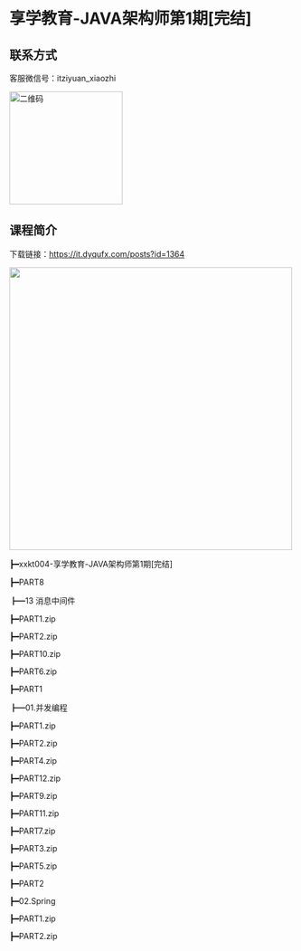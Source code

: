 # 享学教育-JAVA架构师第1期[完结]

## 联系方式

客服微信号：itziyuan_xiaozhi

<img src="https://ziyuanyun.oss-cn-guangzhou.aliyuncs.com/common/20240614073449/666b82192834a.jpg" width="200" height="200" alt="二维码">

## 课程简介

下载链接：https://it.dyqufx.com/posts?id=1364

<img src="https://ziyuanyun.oss-cn-guangzhou.aliyuncs.com/yun/20240515153918/664466a676893.jpg" width="500" alt="">

  ┣━xxkt004-享学教育-JAVA架构师第1期[完结]

 ┣━PART8

 ┣━13 消息中间件

 ┣━PART1.zip

 ┣━PART2.zip

 ┣━PART10.zip

 ┣━PART6.zip

 ┣━PART1

 ┣━01.并发编程

 ┣━PART1.zip

 ┣━PART2.zip

 ┣━PART4.zip

 ┣━PART12.zip

 ┣━PART9.zip

 ┣━PART11.zip

 ┣━PART7.zip

 ┣━PART3.zip

 ┣━PART5.zip

 ┣━PART2

 ┣━02.Spring

 ┣━PART1.zip

 ┣━PART2.zip

  